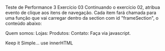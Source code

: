 Teste de Performance 3
Exercício 03
Continuando o exercício 02, atribua evento de clique aos itens de navegação. Cada item fará chamada para uma função que vai carregar dentro da section com id "frameSection", o conteúdo abaixo:

Quem somos:
Lojas:
Produtos:
Contato:
Faça via javascript.

Keep it Simple... use innerHTML